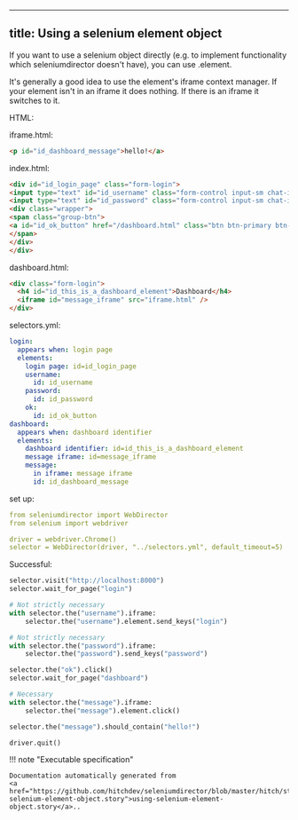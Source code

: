 
---
title: Using a selenium element object
---



If you want to use a selenium object directly (e.g. to implement functionality which
seleniumdirector doesn't have), you can use .element.

It's generally a good idea to use the element's iframe context manager. If your element
isn't in an iframe it does nothing. If there is an iframe it switches to it.



HTML:



iframe.html:

```html
<p id="id_dashboard_message">hello!</a>

```


index.html:

```html
<div id="id_login_page" class="form-login">
<input type="text" id="id_username" class="form-control input-sm chat-input" placeholder="username" /></br>
<input type="text" id="id_password" class="form-control input-sm chat-input" placeholder="password" /></br>
<div class="wrapper">
<span class="group-btn">
<a id="id_ok_button" href="/dashboard.html" class="btn btn-primary btn-md">login <i class="fa fa-sign-in"></i></a>
</span>
</div>
</div>

```


dashboard.html:

```html
<div class="form-login">
  <h4 id="id_this_is_a_dashboard_element">Dashboard</h4>
  <iframe id="message_iframe" src="iframe.html" />
</div>

```





selectors.yml:

```yaml
login:
  appears when: login page
  elements:
    login page: id=id_login_page
    username:
      id: id_username
    password:
      id: id_password
    ok:
      id: id_ok_button
dashboard:
  appears when: dashboard identifier
  elements:
    dashboard identifier: id=id_this_is_a_dashboard_element
    message iframe: id=message_iframe
    message:
      in iframe: message iframe
      id: id_dashboard_message

```

set up:

```yaml
from seleniumdirector import WebDirector
from selenium import webdriver

driver = webdriver.Chrome()
selector = WebDirector(driver, "../selectors.yml", default_timeout=5)

```




Successful:




```python
selector.visit("http://localhost:8000")
selector.wait_for_page("login")

# Not strictly necessary
with selector.the("username").iframe:
    selector.the("username").element.send_keys("login")

# Not strictly necessary
with selector.the("password").iframe:
    selector.the("password").send_keys("password")

selector.the("ok").click()
selector.wait_for_page("dashboard")

# Necessary
with selector.the("message").iframe:
    selector.the("message").element.click()

selector.the("message").should_contain("hello!")

driver.quit()

```










!!! note "Executable specification"

    Documentation automatically generated from 
    <a href="https://github.com/hitchdev/seleniumdirector/blob/master/hitch/story/using-selenium-element-object.story">using-selenium-element-object.story</a>..

